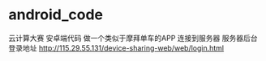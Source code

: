 # android_code
云计算大赛 安卓端代码
做一个类似于摩拜单车的APP
连接到服务器 服务器后台登录地址
http://115.29.55.131/device-sharing-web/web/login.html
